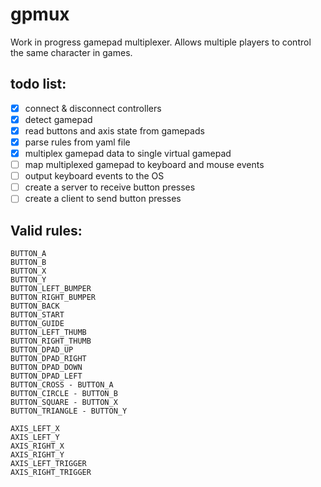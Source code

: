 # gpmux

Work in progress gamepad multiplexer. Allows multiple players to control the same character in games.

## todo list:

- [x] connect & disconnect controllers
- [x] detect gamepad
- [x] read buttons and axis state from gamepads
- [x] parse rules from yaml file
- [x] multiplex gamepad data to single virtual gamepad
- [ ] map multiplexed gamepad to keyboard and mouse events
- [ ] output keyboard events to the OS
- [ ] create a server to receive button presses
- [ ] create a client to send button presses

## Valid rules:
```
BUTTON_A
BUTTON_B
BUTTON_X
BUTTON_Y
BUTTON_LEFT_BUMPER
BUTTON_RIGHT_BUMPER
BUTTON_BACK
BUTTON_START
BUTTON_GUIDE
BUTTON_LEFT_THUMB
BUTTON_RIGHT_THUMB
BUTTON_DPAD_UP
BUTTON_DPAD_RIGHT
BUTTON_DPAD_DOWN
BUTTON_DPAD_LEFT
BUTTON_CROSS - BUTTON_A
BUTTON_CIRCLE - BUTTON_B
BUTTON_SQUARE - BUTTON_X
BUTTON_TRIANGLE - BUTTON_Y

AXIS_LEFT_X
AXIS_LEFT_Y
AXIS_RIGHT_X
AXIS_RIGHT_Y
AXIS_LEFT_TRIGGER
AXIS_RIGHT_TRIGGER
```
